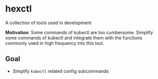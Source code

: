 # hexctl

A collection of tools used in development

**Motivation**: Some commands of kubectl are too cumbersome. Simplify some commands of kubectl and integrate them with the functions commonly used in high frequency into this tool.

## Goal

- Simplify `kubectl` related config subcommands
